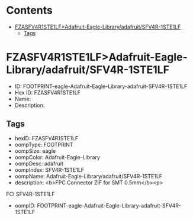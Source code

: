 



Contents
========

* [FZASFV4R1STE1LF>Adafruit-Eagle-Library/adafruit/SFV4R-1STE1LF](#fzasfv4r1ste1lfadafruit-eagle-libraryadafruitsfv4r-1ste1lf)
	* [Tags](#tags)

# FZASFV4R1STE1LF>Adafruit-Eagle-Library/adafruit/SFV4R-1STE1LF

- ID: FOOTPRINT-eagle-Adafruit-Eagle-Library-adafruit-SFV4R-1STE1LF
- Hex ID: FZASFV4R1STE1LF
- Name: 
- Description: 

## Tags

- hexID: FZASFV4R1STE1LF
- oompType: FOOTPRINT
- oompSize: eagle
- oompColor: Adafruit-Eagle-Library
- oompDesc: adafruit
- oompIndex: SFV4R-1STE1LF
- oompName: Adafruit-Eagle-Library/adafruit/SFV4R-1STE1LF
- description: &lt;b&gt;FPC Connector ZIF for SMT 0.5mm&lt;/b&gt;&lt;p&gt;

FCI SFV4R-1STE1LF
- oompID: FOOTPRINT-eagle-Adafruit-Eagle-Library-adafruit-SFV4R-1STE1LF
